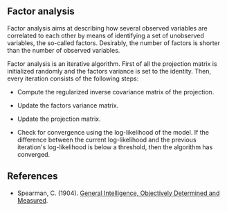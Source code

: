Factor analysis
---------------

Factor analysis aims at describing how several observed variables are correlated
to each other by means of identifying a set of unobserved variables, the
so-called factors. Desirably, the number of factors is shorter than the number
of observed variables.

Factor analysis is an iterative algorithm. First of all the projection matrix
is initialized randomly and the factors variance is set to the identity. Then,
every iteration consists of the following steps:

* Compute the regularized inverse covariance matrix of the projection.

* Update the factors variance matrix.

* Update the projection matrix.

* Check for convergence using the log-likelihood of the model. If the difference
between the current log-likelihood and the previous iteration's log-likelihood
is below a threshold, then the algorithm has converged.

References
----------

* Spearman, C. (1904). [General Intelligence, Objectively Determined and
Measured](http://www.mendeley.com/catalog/general-intelligence-objectively-determined-measured/).
